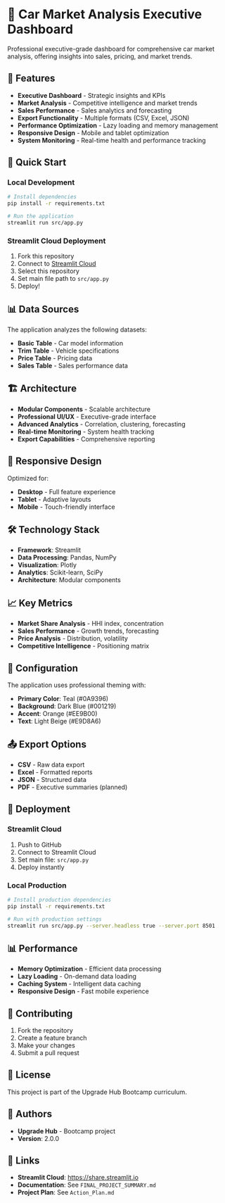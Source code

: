 # 🚗 Car Market Analysis Executive Dashboard

Professional executive-grade dashboard for comprehensive car market analysis, offering insights into sales, pricing, and market trends.

## 🌟 Features

- **Executive Dashboard** - Strategic insights and KPIs
- **Market Analysis** - Competitive intelligence and market trends  
- **Sales Performance** - Sales analytics and forecasting
- **Export Functionality** - Multiple formats (CSV, Excel, JSON)
- **Performance Optimization** - Lazy loading and memory management
- **Responsive Design** - Mobile and tablet optimization
- **System Monitoring** - Real-time health and performance tracking

## 🚀 Quick Start

### Local Development
```bash
# Install dependencies
pip install -r requirements.txt

# Run the application
streamlit run src/app.py
```

### Streamlit Cloud Deployment
1. Fork this repository
2. Connect to [Streamlit Cloud](https://share.streamlit.io)
3. Select this repository
4. Set main file path to `src/app.py`
5. Deploy!

## 📊 Data Sources

The application analyzes the following datasets:
- **Basic Table** - Car model information
- **Trim Table** - Vehicle specifications
- **Price Table** - Pricing data
- **Sales Table** - Sales performance data

## 🏗️ Architecture

- **Modular Components** - Scalable architecture
- **Professional UI/UX** - Executive-grade interface
- **Advanced Analytics** - Correlation, clustering, forecasting
- **Real-time Monitoring** - System health tracking
- **Export Capabilities** - Comprehensive reporting

## 📱 Responsive Design

Optimized for:
- **Desktop** - Full feature experience
- **Tablet** - Adaptive layouts
- **Mobile** - Touch-friendly interface

## 🛠️ Technology Stack

- **Framework**: Streamlit
- **Data Processing**: Pandas, NumPy
- **Visualization**: Plotly
- **Analytics**: Scikit-learn, SciPy
- **Architecture**: Modular components

## 📈 Key Metrics

- **Market Share Analysis** - HHI index, concentration
- **Sales Performance** - Growth trends, forecasting
- **Price Analysis** - Distribution, volatility
- **Competitive Intelligence** - Positioning matrix

## 🔧 Configuration

The application uses professional theming with:
- **Primary Color**: Teal (#0A9396)
- **Background**: Dark Blue (#001219)
- **Accent**: Orange (#EE9B00)
- **Text**: Light Beige (#E9D8A6)

## 📤 Export Options

- **CSV** - Raw data export
- **Excel** - Formatted reports
- **JSON** - Structured data
- **PDF** - Executive summaries (planned)

## 🚀 Deployment

### Streamlit Cloud
1. Push to GitHub
2. Connect to Streamlit Cloud
3. Set main file: `src/app.py`
4. Deploy instantly

### Local Production
```bash
# Install production dependencies
pip install -r requirements.txt

# Run with production settings
streamlit run src/app.py --server.headless true --server.port 8501
```

## 📊 Performance

- **Memory Optimization** - Efficient data processing
- **Lazy Loading** - On-demand data loading
- **Caching System** - Intelligent data caching
- **Responsive Design** - Fast mobile experience

## 🤝 Contributing

1. Fork the repository
2. Create a feature branch
3. Make your changes
4. Submit a pull request

## 📄 License

This project is part of the Upgrade Hub Bootcamp curriculum.

## 👥 Authors

- **Upgrade Hub** - Bootcamp project
- **Version**: 2.0.0

## 🔗 Links

- **Streamlit Cloud**: https://share.streamlit.io
- **Documentation**: See `FINAL_PROJECT_SUMMARY.md`
- **Project Plan**: See `Action_Plan.md`